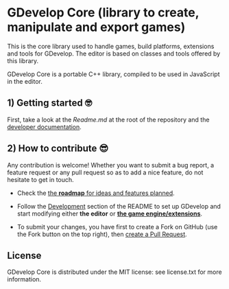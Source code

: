 # GDevelop Core (library to create, manipulate and export games)

This is the core library used to handle games, build platforms, extensions and tools for GDevelop. The editor is based on classes and tools offered by this library.

GDevelop Core is a portable C++ library, compiled to be used in JavaScript in the editor.

## 1) Getting started 🤓

First, take a look at the *Readme.md* at the root of the repository and the [developer documentation](http://4ian.github.io/GD-Documentation/).

## 2) How to contribute 😎

Any contribution is welcome! Whether you want to submit a bug report, a feature request
or any pull request so as to add a nice feature, do not hesitate to get in touch.

* Check the [the **roadmap** for ideas and features planned](https://trello.com/b/qf0lM7k8/gdevelop-roadmap).
  
* Follow the [Development](https://github.com/4ian/GDevelop/tree/master/newIDE#development) section of the README to set up GDevelop and start modifying either **the editor** or **[the game engine/extensions](https://github.com/4ian/GDevelop/tree/master/newIDE#development-of-the-game-engine-or-extensions)**.

* To submit your changes, you have first to create a Fork on GitHub (use the Fork button on the top right), then [create a Pull Request](https://help.github.com/articles/creating-a-pull-request-from-a-fork/).

License
-------

GDevelop Core is distributed under the MIT license: see license.txt for
more information.
